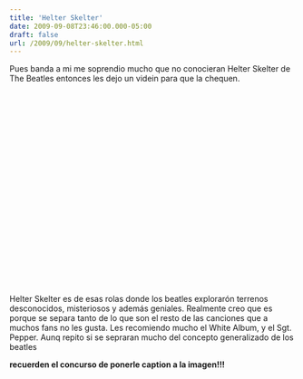 ```yaml
---
title: 'Helter Skelter'
date: 2009-09-08T23:46:00.000-05:00
draft: false
url: /2009/09/helter-skelter.html
---
```


Pues banda a mi me soprendio mucho que no conocieran Helter Skelter de The Beatles entonces les dejo un videin para que la chequen.  
  
  
<object height="344" width="425"><param name="movie" value="http://www.youtube.com/v/ZV18scOsX54&amp;hl=en&amp;fs=1&amp;"><param name="allowFullScreen" value="true"><param name="allowscriptaccess" value="always"><embed src="http://www.youtube.com/v/ZV18scOsX54&amp;hl=en&amp;fs=1&amp;" type="application/x-shockwave-flash" allowscriptaccess="always" allowfullscreen="true" width="425" height="344"></object>  
  
Helter Skelter es de esas rolas donde los beatles explorarón terrenos desconocidos, misteriosos y además geniales. Realmente creo que es porque se separa tanto de lo que son el resto de las canciones que a muchos fans no les gusta. Les recomiendo mucho el White Album, y el Sgt. Pepper. Aunq repito si se sepraran mucho del concepto generalizado de los beatles  
  
  
**recuerden el concurso de ponerle caption a la imagen!!!**